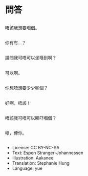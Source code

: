 # 問答

##
唔該我想要嗰個。

##
你有冇…？

##
請問我可唔可以坐喺到啊？

##
可以啊。

##
你想唔想要少少呢個？

##
好啊，唔該！

##
唔該我可唔可以睇吓嗰個？

##
嗱，俾你。

##
* License: CC BY-NC-SA
* Text: Espen Stranger-Johannessen
* Illustration: Aakanee
* Translation: Stephanie Hung
* Language: yue
